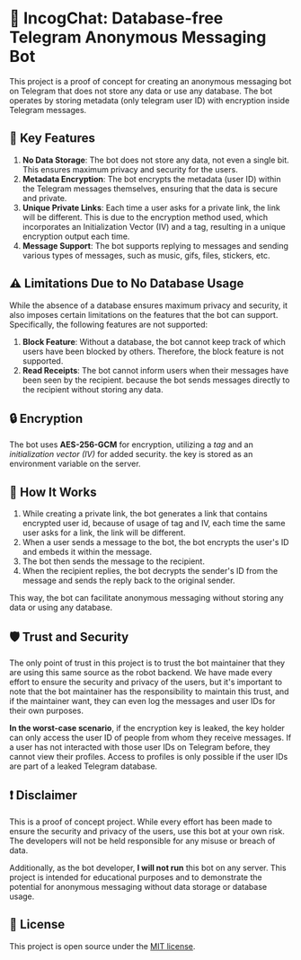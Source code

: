 # 🤖 IncogChat: Database-free Telegram Anonymous Messaging Bot

This project is a proof of concept for creating an anonymous messaging bot on Telegram that does not store any data or use any database. The bot operates by storing metadata (only telegram user ID) with encryption inside Telegram messages.

## 🔑 Key Features
1. **No Data Storage**: The bot does not store any data, not even a single bit. This ensures maximum privacy and security for the users.
1. **Metadata Encryption**: The bot encrypts the metadata (user ID) within the Telegram messages themselves, ensuring that the data is secure and private.
1. **Unique Private Links**: Each time a user asks for a private link, the link will be different. This is due to the encryption method used, which incorporates an Initialization Vector (IV) and a tag, resulting in a unique encryption output each time.
1. **Message Support**: The bot supports replying to messages and sending various types of messages, such as music, gifs, files, stickers, etc.

## ⚠️ Limitations Due to No Database Usage
While the absence of a database ensures maximum privacy and security, it also imposes certain limitations on the features that the bot can support. Specifically, the following features are not supported:

1. **Block Feature**: Without a database, the bot cannot keep track of which users have been blocked by others. Therefore, the block feature is not supported.
1. **Read Receipts**: The bot cannot inform users when their messages have been seen by the recipient. because the bot sends messages directly to the recipient without storing any data.

## 🔒 Encryption
The bot uses **AES-256-GCM** for encryption, utilizing a *tag* and an *initialization vector (IV)* for added security. the key is stored as an environment variable on the server.

## 🔄 How It Works
1. While creating a private link, the bot generates a link that contains encrypted user id, because of usage of tag and IV, each time the same user asks for a link, the link will be different.
1. When a user sends a message to the bot, the bot encrypts the user's ID and embeds it within the message.
1. The bot then sends the message to the recipient.
1. When the recipient replies, the bot decrypts the sender's ID from the message and sends the reply back to the original sender.

This way, the bot can facilitate anonymous messaging without storing any data or using any database.

## 🛡️ Trust and Security
The only point of trust in this project is to trust the bot maintainer that they are using this same source as the robot backend. We have made every effort to ensure the security and privacy of the users, but it's important to note that the bot maintainer has the responsibility to maintain this trust, and if the maintainer want, they can even log the messages and user IDs for their own purposes.

**In the worst-case scenario**, if the encryption key is leaked, the key holder can only access the user ID of people from whom they receive messages. If a user has not interacted with those user IDs on Telegram before, they cannot view their profiles. Access to profiles is only possible if the user IDs are part of a leaked Telegram database.

## ❗ Disclaimer
This is a proof of concept project. While every effort has been made to ensure the security and privacy of the users, use this bot at your own risk. The developers will not be held responsible for any misuse or breach of data.

Additionally, as the bot developer, **I will not run** this bot on any server. This project is intended for educational purposes and to demonstrate the potential for anonymous messaging without data storage or database usage.

## 📄 License
This project is open source under the [MIT license](/LICENSE).